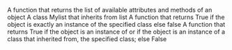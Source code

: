 A function that returns the list of available attributes and methods of an object
A class Mylist that inherits from list
A function that returns True if the object is exactly an instance of the specified class else false
A function that returns True if the object is an instance of or if the object is an instance
 of a class that inherited from, the specified class; else False
